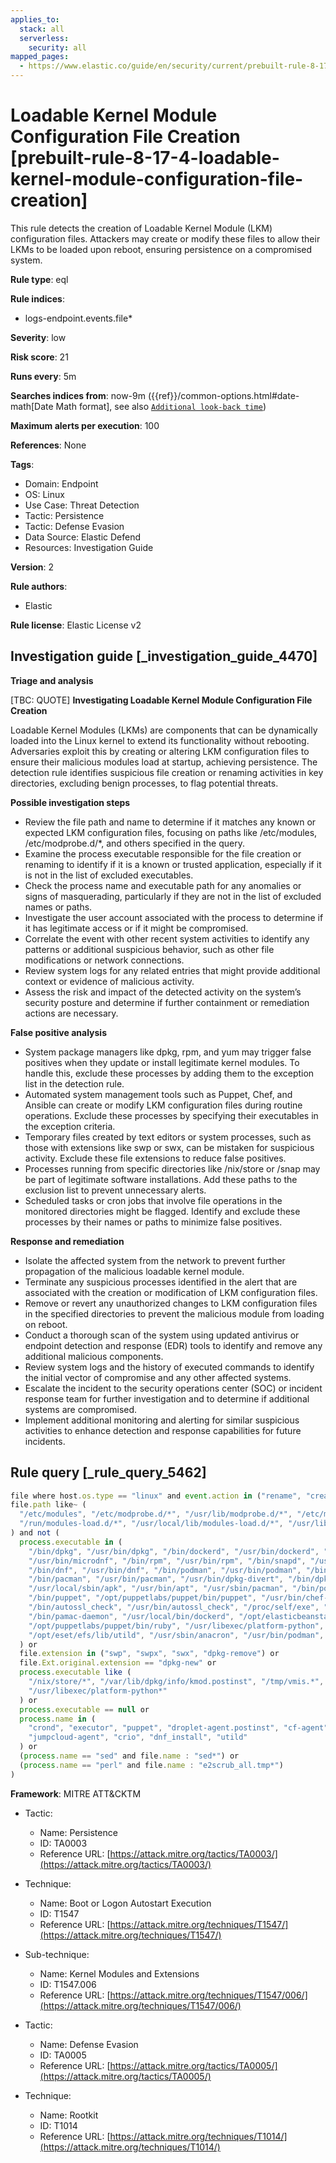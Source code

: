 ```yaml
---
applies_to:
  stack: all
  serverless:
    security: all
mapped_pages:
  - https://www.elastic.co/guide/en/security/current/prebuilt-rule-8-17-4-loadable-kernel-module-configuration-file-creation.html
---
```


# Loadable Kernel Module Configuration File Creation [prebuilt-rule-8-17-4-loadable-kernel-module-configuration-file-creation]

This rule detects the creation of Loadable Kernel Module (LKM) configuration files. Attackers may create or modify these files to allow their LKMs to be loaded upon reboot, ensuring persistence on a compromised system.

**Rule type**: eql

**Rule indices**:

* logs-endpoint.events.file*

**Severity**: low

**Risk score**: 21

**Runs every**: 5m

**Searches indices from**: now-9m ({{ref}}/common-options.html#date-math[Date Math format], see also [`Additional look-back time`](docs-content://solutions/security/detect-and-alert/create-detection-rule.md#rule-schedule))

**Maximum alerts per execution**: 100

**References**: None

**Tags**:

* Domain: Endpoint
* OS: Linux
* Use Case: Threat Detection
* Tactic: Persistence
* Tactic: Defense Evasion
* Data Source: Elastic Defend
* Resources: Investigation Guide

**Version**: 2

**Rule authors**:

* Elastic

**Rule license**: Elastic License v2

## Investigation guide [_investigation_guide_4470]

**Triage and analysis**

[TBC: QUOTE]
**Investigating Loadable Kernel Module Configuration File Creation**

Loadable Kernel Modules (LKMs) are components that can be dynamically loaded into the Linux kernel to extend its functionality without rebooting. Adversaries exploit this by creating or altering LKM configuration files to ensure their malicious modules load at startup, achieving persistence. The detection rule identifies suspicious file creation or renaming activities in key directories, excluding benign processes, to flag potential threats.

**Possible investigation steps**

* Review the file path and name to determine if it matches any known or expected LKM configuration files, focusing on paths like /etc/modules, /etc/modprobe.d/*, and others specified in the query.
* Examine the process executable responsible for the file creation or renaming to identify if it is a known or trusted application, especially if it is not in the list of excluded executables.
* Check the process name and executable path for any anomalies or signs of masquerading, particularly if they are not in the list of excluded names or paths.
* Investigate the user account associated with the process to determine if it has legitimate access or if it might be compromised.
* Correlate the event with other recent system activities to identify any patterns or additional suspicious behavior, such as other file modifications or network connections.
* Review system logs for any related entries that might provide additional context or evidence of malicious activity.
* Assess the risk and impact of the detected activity on the system’s security posture and determine if further containment or remediation actions are necessary.

**False positive analysis**

* System package managers like dpkg, rpm, and yum may trigger false positives when they update or install legitimate kernel modules. To handle this, exclude these processes by adding them to the exception list in the detection rule.
* Automated system management tools such as Puppet, Chef, and Ansible can create or modify LKM configuration files during routine operations. Exclude these processes by specifying their executables in the exception criteria.
* Temporary files created by text editors or system processes, such as those with extensions like swp or swx, can be mistaken for suspicious activity. Exclude these file extensions to reduce false positives.
* Processes running from specific directories like /nix/store or /snap may be part of legitimate software installations. Add these paths to the exclusion list to prevent unnecessary alerts.
* Scheduled tasks or cron jobs that involve file operations in the monitored directories might be flagged. Identify and exclude these processes by their names or paths to minimize false positives.

**Response and remediation**

* Isolate the affected system from the network to prevent further propagation of the malicious loadable kernel module.
* Terminate any suspicious processes identified in the alert that are associated with the creation or modification of LKM configuration files.
* Remove or revert any unauthorized changes to LKM configuration files in the specified directories to prevent the malicious module from loading on reboot.
* Conduct a thorough scan of the system using updated antivirus or endpoint detection and response (EDR) tools to identify and remove any additional malicious components.
* Review system logs and the history of executed commands to identify the initial vector of compromise and any other affected systems.
* Escalate the incident to the security operations center (SOC) or incident response team for further investigation and to determine if additional systems are compromised.
* Implement additional monitoring and alerting for similar suspicious activities to enhance detection and response capabilities for future incidents.


## Rule query [_rule_query_5462]

```js
file where host.os.type == "linux" and event.action in ("rename", "creation") and process.executable != null and
file.path like~ (
  "/etc/modules", "/etc/modprobe.d/*", "/usr/lib/modprobe.d/*", "/etc/modules-load.d/*",
  "/run/modules-load.d/*", "/usr/local/lib/modules-load.d/*", "/usr/lib/modules-load.d/*"
) and not (
  process.executable in (
    "/bin/dpkg", "/usr/bin/dpkg", "/bin/dockerd", "/usr/bin/dockerd", "/usr/sbin/dockerd", "/bin/microdnf",
    "/usr/bin/microdnf", "/bin/rpm", "/usr/bin/rpm", "/bin/snapd", "/usr/bin/snapd", "/bin/yum", "/usr/bin/yum",
    "/bin/dnf", "/usr/bin/dnf", "/bin/podman", "/usr/bin/podman", "/bin/dnf-automatic", "/usr/bin/dnf-automatic",
    "/bin/pacman", "/usr/bin/pacman", "/usr/bin/dpkg-divert", "/bin/dpkg-divert", "/sbin/apk", "/usr/sbin/apk",
    "/usr/local/sbin/apk", "/usr/bin/apt", "/usr/sbin/pacman", "/bin/podman", "/usr/bin/podman", "/usr/bin/puppet",
    "/bin/puppet", "/opt/puppetlabs/puppet/bin/puppet", "/usr/bin/chef-client", "/bin/chef-client",
    "/bin/autossl_check", "/usr/bin/autossl_check", "/proc/self/exe", "/dev/fd/*",  "/usr/bin/pamac-daemon",
    "/bin/pamac-daemon", "/usr/local/bin/dockerd", "/opt/elasticbeanstalk/bin/platform-engine",
    "/opt/puppetlabs/puppet/bin/ruby", "/usr/libexec/platform-python", "/opt/imunify360/venv/bin/python3",
    "/opt/eset/efs/lib/utild", "/usr/sbin/anacron", "/usr/bin/podman", "/kaniko/kaniko-executor", "/usr/bin/prime-select"
  ) or
  file.extension in ("swp", "swpx", "swx", "dpkg-remove") or
  file.Ext.original.extension == "dpkg-new" or
  process.executable like (
    "/nix/store/*", "/var/lib/dpkg/info/kmod.postinst", "/tmp/vmis.*", "/snap/*", "/dev/fd/*",
    "/usr/libexec/platform-python*"
  ) or
  process.executable == null or
  process.name in (
    "crond", "executor", "puppet", "droplet-agent.postinst", "cf-agent", "schedd", "imunify-notifier", "perl",
    "jumpcloud-agent", "crio", "dnf_install", "utild"
  ) or
  (process.name == "sed" and file.name : "sed*") or
  (process.name == "perl" and file.name : "e2scrub_all.tmp*")
)
```

**Framework**: MITRE ATT&CKTM

* Tactic:

    * Name: Persistence
    * ID: TA0003
    * Reference URL: [https://attack.mitre.org/tactics/TA0003/](https://attack.mitre.org/tactics/TA0003/)

* Technique:

    * Name: Boot or Logon Autostart Execution
    * ID: T1547
    * Reference URL: [https://attack.mitre.org/techniques/T1547/](https://attack.mitre.org/techniques/T1547/)

* Sub-technique:

    * Name: Kernel Modules and Extensions
    * ID: T1547.006
    * Reference URL: [https://attack.mitre.org/techniques/T1547/006/](https://attack.mitre.org/techniques/T1547/006/)

* Tactic:

    * Name: Defense Evasion
    * ID: TA0005
    * Reference URL: [https://attack.mitre.org/tactics/TA0005/](https://attack.mitre.org/tactics/TA0005/)

* Technique:

    * Name: Rootkit
    * ID: T1014
    * Reference URL: [https://attack.mitre.org/techniques/T1014/](https://attack.mitre.org/techniques/T1014/)



